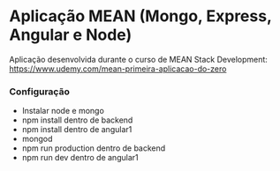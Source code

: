 # Aplicação MEAN (Mongo, Express, Angular e Node)
Aplicação desenvolvida durante o curso de MEAN Stack Development: https://www.udemy.com/mean-primeira-aplicacao-do-zero

### Configuração

- Instalar node e mongo
- npm install dentro de backend
- npm install dentro de angular1
- mongod
- npm run production dentro de backend
- npm run dev dentro de angular1

